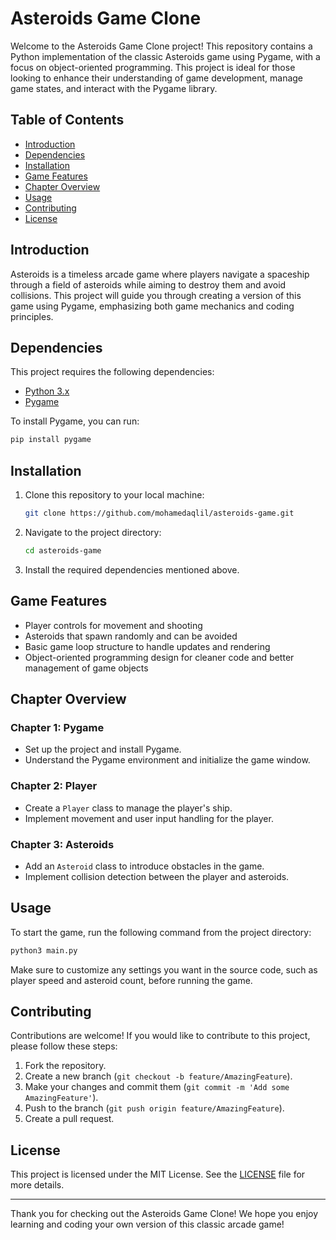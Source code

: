 # Asteroids Game Clone

Welcome to the Asteroids Game Clone project! This repository contains a Python implementation of the classic Asteroids game using Pygame, with a focus on object-oriented programming. This project is ideal for those looking to enhance their understanding of game development, manage game states, and interact with the Pygame library.

## Table of Contents

- [Introduction](#introduction)
- [Dependencies](#dependencies)
- [Installation](#installation)
- [Game Features](#game-features)
- [Chapter Overview](#chapter-overview)
- [Usage](#usage)
- [Contributing](#contributing)
- [License](#license)

## Introduction

Asteroids is a timeless arcade game where players navigate a spaceship through a field of asteroids while aiming to destroy them and avoid collisions. This project will guide you through creating a version of this game using Pygame, emphasizing both game mechanics and coding principles.

## Dependencies

This project requires the following dependencies:

- [Python 3.x](https://www.python.org/downloads/) 
- [Pygame](https://www.pygame.org/download.shtml)

To install Pygame, you can run:

```bash
pip install pygame
```

## Installation

1. Clone this repository to your local machine:

   ```bash
   git clone https://github.com/mohamedaqlil/asteroids-game.git
   ```

2. Navigate to the project directory:

   ```bash
   cd asteroids-game
   ```

3. Install the required dependencies mentioned above.

## Game Features

- Player controls for movement and shooting
- Asteroids that spawn randomly and can be avoided
- Basic game loop structure to handle updates and rendering
- Object-oriented programming design for cleaner code and better management of game objects

## Chapter Overview

### Chapter 1: Pygame
- Set up the project and install Pygame.
- Understand the Pygame environment and initialize the game window.

### Chapter 2: Player
- Create a `Player` class to manage the player's ship.
- Implement movement and user input handling for the player.

### Chapter 3: Asteroids
- Add an `Asteroid` class to introduce obstacles in the game.
- Implement collision detection between the player and asteroids.

## Usage

To start the game, run the following command from the project directory:

```bash
python3 main.py
```

Make sure to customize any settings you want in the source code, such as player speed and asteroid count, before running the game.

## Contributing

Contributions are welcome! If you would like to contribute to this project, please follow these steps:

1. Fork the repository.
2. Create a new branch (`git checkout -b feature/AmazingFeature`).
3. Make your changes and commit them (`git commit -m 'Add some AmazingFeature'`).
4. Push to the branch (`git push origin feature/AmazingFeature`).
5. Create a pull request.

## License

This project is licensed under the MIT License. See the [LICENSE]() file for more details.

---

Thank you for checking out the Asteroids Game Clone! We hope you enjoy learning and coding your own version of this classic arcade game!